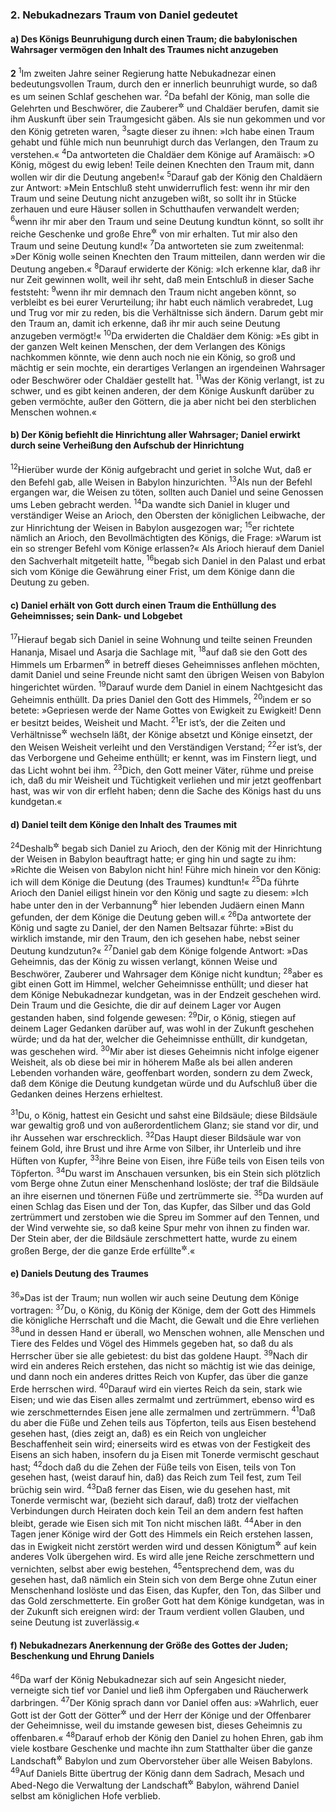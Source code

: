 ### 2. Nebukadnezars Traum von Daniel gedeutet

#### a) Des Königs Beunruhigung durch einen Traum; die babylonischen Wahrsager vermögen den Inhalt des Traumes nicht anzugeben

__2__
<sup>1</sup>Im zweiten Jahre seiner Regierung hatte Nebukadnezar einen bedeutungsvollen Traum, durch den er innerlich beunruhigt wurde, so daß es um seinen Schlaf geschehen war.
<sup>2</sup>Da befahl der König, man solle die Gelehrten und Beschwörer, die Zauberer<sup title="oder: Wahrsager">&#x2732;</sup> und Chaldäer berufen, damit sie ihm Auskunft über sein Traumgesicht gäben. Als sie nun gekommen und vor den König getreten waren,
<sup>3</sup>sagte dieser zu ihnen: »Ich habe einen Traum gehabt und fühle mich nun beunruhigt durch das Verlangen, den Traum zu verstehen.«
<sup>4</sup>Da antworteten die Chaldäer dem Könige auf Aramäisch: »O König, mögest du ewig leben! Teile deinen Knechten den Traum mit, dann wollen wir dir die Deutung angeben!«
<sup>5</sup>Darauf gab der König den Chaldäern zur Antwort: »Mein Entschluß steht unwiderruflich fest: wenn ihr mir den Traum und seine Deutung nicht anzugeben wißt, so sollt ihr in Stücke zerhauen und eure Häuser sollen in Schutthaufen verwandelt werden;
<sup>6</sup>wenn ihr mir aber den Traum und seine Deutung kundtun könnt, so sollt ihr reiche Geschenke und große Ehre<sup title="oder: Auszeichnungen">&#x2732;</sup> von mir erhalten. Tut mir also den Traum und seine Deutung kund!«
<sup>7</sup>Da antworteten sie zum zweitenmal: »Der König wolle seinen Knechten den Traum mitteilen, dann werden wir die Deutung angeben.«
<sup>8</sup>Darauf erwiderte der König: »Ich erkenne klar, daß ihr nur Zeit gewinnen wollt, weil ihr seht, daß mein Entschluß in dieser Sache feststeht:
<sup>9</sup>wenn ihr mir demnach den Traum nicht angeben könnt, so verbleibt es bei eurer Verurteilung; ihr habt euch nämlich verabredet, Lug und Trug vor mir zu reden, bis die Verhältnisse sich ändern. Darum gebt mir den Traum an, damit ich erkenne, daß ihr mir auch seine Deutung anzugeben vermögt!«
<sup>10</sup>Da erwiderten die Chaldäer dem König: »Es gibt in der ganzen Welt keinen Menschen, der dem Verlangen des Königs nachkommen könnte, wie denn auch noch nie ein König, so groß und mächtig er sein mochte, ein derartiges Verlangen an irgendeinen Wahrsager oder Beschwörer oder Chaldäer gestellt hat.
<sup>11</sup>Was der König verlangt, ist zu schwer, und es gibt keinen anderen, der dem Könige Auskunft darüber zu geben vermöchte, außer den Göttern, die ja aber nicht bei den sterblichen Menschen wohnen.«

#### b) Der König befiehlt die Hinrichtung aller Wahrsager; Daniel erwirkt durch seine Verheißung den Aufschub der Hinrichtung

<sup>12</sup>Hierüber wurde der König aufgebracht und geriet in solche Wut, daß er den Befehl gab, alle Weisen in Babylon hinzurichten.
<sup>13</sup>Als nun der Befehl ergangen war, die Weisen zu töten, sollten auch Daniel und seine Genossen ums Leben gebracht werden.
<sup>14</sup>Da wandte sich Daniel in kluger und verständiger Weise an Arioch, den Obersten der königlichen Leibwache, der zur Hinrichtung der Weisen in Babylon ausgezogen war;
<sup>15</sup>er richtete nämlich an Arioch, den Bevollmächtigten des Königs, die Frage: »Warum ist ein so strenger Befehl vom Könige erlassen?« Als Arioch hierauf dem Daniel den Sachverhalt mitgeteilt hatte,
<sup>16</sup>begab sich Daniel in den Palast und erbat sich vom Könige die Gewährung einer Frist, um dem Könige dann die Deutung zu geben.

#### c) Daniel erhält von Gott durch einen Traum die Enthüllung des Geheimnisses; sein Dank- und Lobgebet

<sup>17</sup>Hierauf begab sich Daniel in seine Wohnung und teilte seinen Freunden Hananja, Misael und Asarja die Sachlage mit,
<sup>18</sup>auf daß sie den Gott des Himmels um Erbarmen<sup title="= Aufschluß">&#x2732;</sup> in betreff dieses Geheimnisses anflehen möchten, damit Daniel und seine Freunde nicht samt den übrigen Weisen von Babylon hingerichtet würden.
<sup>19</sup>Darauf wurde dem Daniel in einem Nachtgesicht das Geheimnis enthüllt. Da pries Daniel den Gott des Himmels,
<sup>20</sup>indem er so betete: »Gepriesen werde der Name Gottes von Ewigkeit zu Ewigkeit! Denn er besitzt beides, Weisheit und Macht.
<sup>21</sup>Er ist’s, der die Zeiten und Verhältnisse<sup title="oder: Jahre und Jahreszeiten">&#x2732;</sup> wechseln läßt, der Könige absetzt und Könige einsetzt, der den Weisen Weisheit verleiht und den Verständigen Verstand;
<sup>22</sup>er ist’s, der das Verborgene und Geheime enthüllt; er kennt, was im Finstern liegt, und das Licht wohnt bei ihm.
<sup>23</sup>Dich, den Gott meiner Väter, rühme und preise ich, daß du mir Weisheit und Tüchtigkeit verliehen und mir jetzt geoffenbart hast, was wir von dir erfleht haben; denn die Sache des Königs hast du uns kundgetan.«

#### d) Daniel teilt dem Könige den Inhalt des Traumes mit

<sup>24</sup>Deshalb<sup title="oder: nunmehr">&#x2732;</sup> begab sich Daniel zu Arioch, den der König mit der Hinrichtung der Weisen in Babylon beauftragt hatte; er ging hin und sagte zu ihm: »Richte die Weisen von Babylon nicht hin! Führe mich hinein vor den König: ich will dem Könige die Deutung (des Traumes) kundtun!«
<sup>25</sup>Da führte Arioch den Daniel eiligst hinein vor den König und sagte zu diesem: »Ich habe unter den in der Verbannung<sup title="oder: Gefangenschaft">&#x2732;</sup> hier lebenden Judäern einen Mann gefunden, der dem Könige die Deutung geben will.«
<sup>26</sup>Da antwortete der König und sagte zu Daniel, der den Namen Beltsazar führte: »Bist du wirklich imstande, mir den Traum, den ich gesehen habe, nebst seiner Deutung kundzutun?«
<sup>27</sup>Daniel gab dem Könige folgende Antwort: »Das Geheimnis, das der König zu wissen verlangt, können Weise und Beschwörer, Zauberer und Wahrsager dem Könige nicht kundtun;
<sup>28</sup>aber es gibt einen Gott im Himmel, welcher Geheimnisse enthüllt; und dieser hat dem Könige Nebukadnezar kundgetan, was in der Endzeit geschehen wird. Dein Traum und die Gesichte, die dir auf deinem Lager vor Augen gestanden haben, sind folgende gewesen:
<sup>29</sup>Dir, o König, stiegen auf deinem Lager Gedanken darüber auf, was wohl in der Zukunft geschehen würde; und da hat der, welcher die Geheimnisse enthüllt, dir kundgetan, was geschehen wird.
<sup>30</sup>Mir aber ist dieses Geheimnis nicht infolge eigener Weisheit, als ob diese bei mir in höherem Maße als bei allen anderen Lebenden vorhanden wäre, geoffenbart worden, sondern zu dem Zweck, daß dem Könige die Deutung kundgetan würde und du Aufschluß über die Gedanken deines Herzens erhieltest.

<sup>31</sup>Du, o König, hattest ein Gesicht und sahst eine Bildsäule; diese Bildsäule war gewaltig groß und von außerordentlichem Glanz; sie stand vor dir, und ihr Aussehen war erschrecklich.
<sup>32</sup>Das Haupt dieser Bildsäule war von feinem Gold, ihre Brust und ihre Arme von Silber, ihr Unterleib und ihre Hüften von Kupfer,
<sup>33</sup>ihre Beine von Eisen, ihre Füße teils von Eisen teils von Töpferton.
<sup>34</sup>Du warst im Anschauen versunken, bis ein Stein sich plötzlich vom Berge ohne Zutun einer Menschenhand loslöste; der traf die Bildsäule an ihre eisernen und tönernen Füße und zertrümmerte sie.
<sup>35</sup>Da wurden auf einen Schlag das Eisen und der Ton, das Kupfer, das Silber und das Gold zertrümmert und zerstoben wie die Spreu im Sommer auf den Tennen, und der Wind verwehte sie, so daß keine Spur mehr von ihnen zu finden war. Der Stein aber, der die Bildsäule zerschmettert hatte, wurde zu einem großen Berge, der die ganze Erde erfüllte<sup title="oder: einnahm">&#x2732;</sup>.«

#### e) Daniels Deutung des Traumes

<sup>36</sup>»Das ist der Traum; nun wollen wir auch seine Deutung dem Könige vortragen:
<sup>37</sup>Du, o König, du König der Könige, dem der Gott des Himmels die königliche Herrschaft und die Macht, die Gewalt und die Ehre verliehen
<sup>38</sup>und in dessen Hand er überall, wo Menschen wohnen, alle Menschen und Tiere des Feldes und Vögel des Himmels gegeben hat, so daß du als Herrscher über sie alle gebietest: du bist das goldene Haupt.
<sup>39</sup>Nach dir wird ein anderes Reich erstehen, das nicht so mächtig ist wie das deinige, und dann noch ein anderes drittes Reich von Kupfer, das über die ganze Erde herrschen wird.
<sup>40</sup>Darauf wird ein viertes Reich da sein, stark wie Eisen; und wie das Eisen alles zermalmt und zertrümmert, ebenso wird es wie zerschmetterndes Eisen jene alle zermalmen und zertrümmern.
<sup>41</sup>Daß du aber die Füße und Zehen teils aus Töpferton, teils aus Eisen bestehend gesehen hast, (dies zeigt an, daß) es ein Reich von ungleicher Beschaffenheit sein wird; einerseits wird es etwas von der Festigkeit des Eisens an sich haben, insofern du ja Eisen mit Tonerde vermischt geschaut hast;
<sup>42</sup>doch daß du die Zehen der Füße teils von Eisen, teils von Ton gesehen hast, (weist darauf hin, daß) das Reich zum Teil fest, zum Teil brüchig sein wird.
<sup>43</sup>Daß ferner das Eisen, wie du gesehen hast, mit Tonerde vermischt war, (bezieht sich darauf, daß) trotz der vielfachen Verbindungen durch Heiraten doch kein Teil an dem andern fest haften bleibt, gerade wie Eisen sich mit Ton nicht mischen läßt.
<sup>44</sup>Aber in den Tagen jener Könige wird der Gott des Himmels ein Reich erstehen lassen, das in Ewigkeit nicht zerstört werden wird und dessen Königtum<sup title="oder: Herrschaft">&#x2732;</sup> auf kein anderes Volk übergehen wird. Es wird alle jene Reiche zerschmettern und vernichten, selbst aber ewig bestehen,
<sup>45</sup>entsprechend dem, was du gesehen hast, daß nämlich ein Stein sich von dem Berge ohne Zutun einer Menschenhand loslöste und das Eisen, das Kupfer, den Ton, das Silber und das Gold zerschmetterte. Ein großer Gott hat dem Könige kundgetan, was in der Zukunft sich ereignen wird: der Traum verdient vollen Glauben, und seine Deutung ist zuverlässig.«

#### f) Nebukadnezars Anerkennung der Größe des Gottes der Juden; Beschenkung und Ehrung Daniels

<sup>46</sup>Da warf der König Nebukadnezar sich auf sein Angesicht nieder, verneigte sich tief vor Daniel und ließ ihm Opfergaben und Räucherwerk darbringen.
<sup>47</sup>Der König sprach dann vor Daniel offen aus: »Wahrlich, euer Gott ist der Gott der Götter<sup title="= der höchste Gott">&#x2732;</sup> und der Herr der Könige und der Offenbarer der Geheimnisse, weil du imstande gewesen bist, dieses Geheimnis zu offenbaren.«
<sup>48</sup>Darauf erhob der König den Daniel zu hohen Ehren, gab ihm viele kostbare Geschenke und machte ihn zum Statthalter über die ganze Landschaft<sup title="oder: Provinz">&#x2732;</sup> Babylon und zum Obervorsteher über alle Weisen Babylons.
<sup>49</sup>Auf Daniels Bitte übertrug der König dann dem Sadrach, Mesach und Abed-Nego die Verwaltung der Landschaft<sup title="oder: Provinz">&#x2732;</sup> Babylon, während Daniel selbst am königlichen Hofe verblieb.
